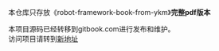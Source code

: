 本仓库只存放《robot-framework-book-from-ykm》**完整pdf版本**  

本项目源码已经转移到gitbook.com进行发布和维护。  
访问项目请转到[新地址](https://www.gitbook.com/book/kemin_yu/robot-framework-book-from-ykm/details)  